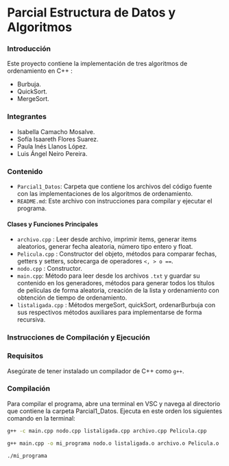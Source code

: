 # Parcial Estructura de Datos y Algoritmos

### Introducción
Este proyecto contiene la implementación de tres algoritmos de ordenamiento en C++ :
- Burbuja.
- QuickSort.
- MergeSort.

### Integrantes

- Isabella Camacho Mosalve.
- Sofía Isaareth Flores Suarez.
- Paula Inés Llanos López.
- Luis Ángel Neiro Pereira.

### Contenido

- `Parcial1_Datos`: Carpeta que contiene los archivos del código fuente con las implementaciones de los algoritmos de ordenamiento.
- `README.md`: Este archivo con instrucciones para compilar y ejecutar el programa.

#### Clases y Funciones Principales
- `archivo.cpp` : Leer desde archivo, imprimir items, generar items aleatorios, generar fecha aleatoria, número tipo entero y float.
- `Pelicula.cpp` : Constructor del objeto, métodos para comparar fechas, getters y setters, sobrecarga de operadores `<, > o ==`.
- `nodo.cpp` : Constructor.
- `main.cpp`: Método para leer desde los archivos `.txt` y guardar su contenido en los generadores, métodos para generar todos los títulos de películas de forma aleatoria, creación de la lista y ordenamiento con obtención de tiempo de ordenamiento.
- `listaligada.cpp` : Métodos mergeSort, quickSort, ordenarBurbuja con sus respectivos métodos auxiliares para implementarse de forma recursiva.

### Instrucciones de Compilación y Ejecución

### Requisitos

Asegúrate de tener instalado un compilador de C++ como `g++`.

### Compilación

Para compilar el programa, abre una terminal en VSC y navega al directorio que contiene la carpeta Parcial1_Datos. 
Ejecuta en este orden los siguientes comando en la terminal:

```sh
g++ -c main.cpp nodo.cpp listaligada.cpp archivo.cpp Pelicula.cpp

g++ main.cpp -o mi_programa nodo.o listaligada.o archivo.o Pelicula.o

./mi_programa

